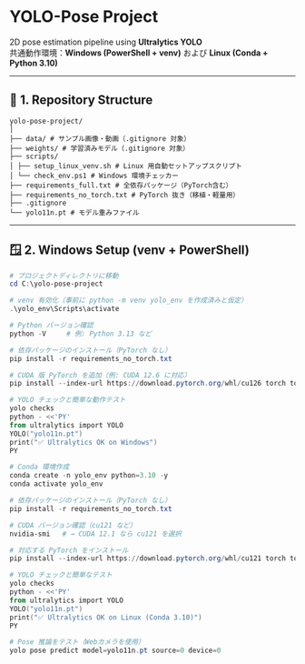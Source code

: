 # YOLO-Pose Project

2D pose estimation pipeline using **Ultralytics YOLO**  
共通動作環境：**Windows (PowerShell + venv)** および **Linux (Conda + Python 3.10)**

---

## 🧩 1. Repository Structure
```
yolo-pose-project/
│
├── data/ # サンプル画像・動画（.gitignore 対象）
├── weights/ # 学習済みモデル（.gitignore 対象）
├── scripts/
│ ├── setup_linux_venv.sh # Linux 用自動セットアップスクリプト
│ └── check_env.ps1 # Windows 環境チェッカー
├── requirements_full.txt # 全依存パッケージ（PyTorch含む）
├── requirements_no_torch.txt # PyTorch 抜き（移植・軽量用）
├── .gitignore
└── yolo11n.pt # モデル重みファイル
```

---

## 🪟 2. Windows Setup (venv + PowerShell)

```powershell
# プロジェクトディレクトリに移動
cd C:\yolo-pose-project

# venv 有効化（事前に python -m venv yolo_env を作成済みと仮定）
.\yolo_env\Scripts\activate

# Python バージョン確認
python -V     # 例: Python 3.13 など

# 依存パッケージのインストール（PyTorch なし）
pip install -r requirements_no_torch.txt

# CUDA 版 PyTorch を追加（例: CUDA 12.6 に対応）
pip install --index-url https://download.pytorch.org/whl/cu126 torch torchvision torchaudio

# YOLO チェックと簡単な動作テスト
yolo checks
python - <<'PY'
from ultralytics import YOLO
YOLO("yolo11n.pt")
print("✅ Ultralytics OK on Windows")
PY

# Conda 環境作成
conda create -n yolo_env python=3.10 -y
conda activate yolo_env

# 依存パッケージのインストール（PyTorch なし）
pip install -r requirements_no_torch.txt

# CUDA バージョン確認（cu121 など）
nvidia-smi   # → CUDA 12.1 なら cu121 を選択

# 対応する PyTorch をインストール
pip install --index-url https://download.pytorch.org/whl/cu121 torch torchvision torchaudio

# YOLO チェックと簡単なテスト
yolo checks
python - <<'PY'
from ultralytics import YOLO
YOLO("yolo11n.pt")
print("✅ Ultralytics OK on Linux (Conda 3.10)")
PY

# Pose 推論をテスト（Webカメラを使用）
yolo pose predict model=yolo11n.pt source=0 device=0


